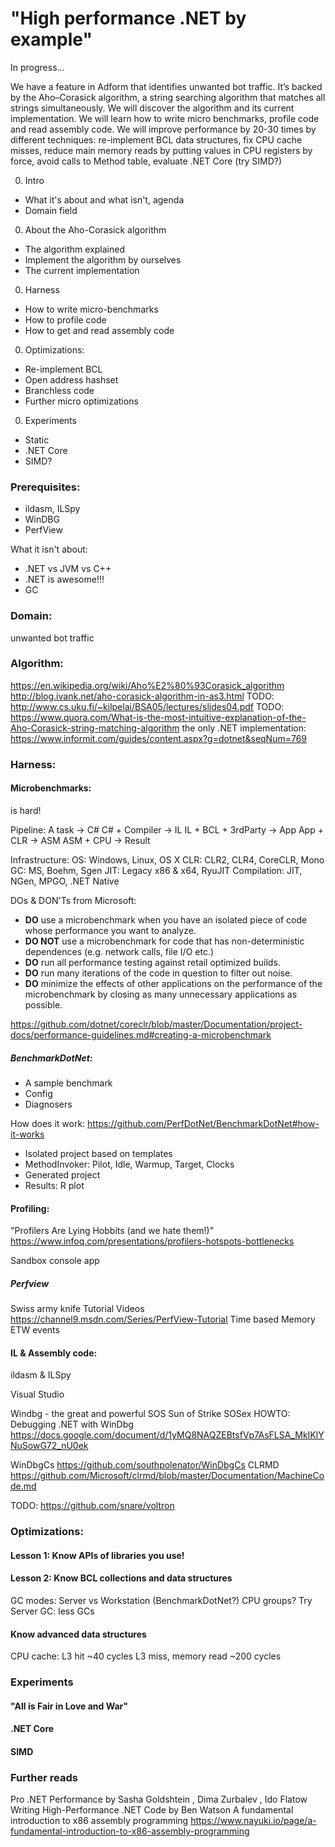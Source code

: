 # "High performance .NET by example"

In progress...

We have a feature in Adform that identifies unwanted bot traffic. It’s backed by the Aho–Corasick algorithm, a string searching algorithm that matches all strings simultaneously. We will discover the algorithm and its current implementation. We will learn how to write micro benchmarks, profile code and read assembly code. We will improve performance by 20-30 times by different techniques: re-implement BCL data structures, fix CPU cache misses, reduce main memory reads by putting values in CPU registers by force, avoid calls to Method table, evaluate .NET Core (try SIMD?)



0. Intro
  * What it's about and what isn't, agenda
  * Domain field
0. About the Aho-Corasick algorithm
  * The algorithm explained
  * Implement the algorithm by ourselves
  * The current implementation
0. Harness
  * How to write micro-benchmarks
  * How to profile code
  * How to get and read assembly code
0. Optimizations:
  * Re-implement BCL
  * Open address hashset
  * Branchless code
  * Further micro optimizations
0. Experiments
  * Static
  * .NET Core
  * SIMD?


### Prerequisites:
- ildasm, ILSpy
- WinDBG
- PerfView

What it isn't about:
* .NET vs JVM vs C++
* .NET is awesome!!!
* GC



### Domain:
unwanted bot traffic



### Algorithm:
https://en.wikipedia.org/wiki/Aho%E2%80%93Corasick_algorithm
http://blog.ivank.net/aho-corasick-algorithm-in-as3.html
TODO: http://www.cs.uku.fi/~kilpelai/BSA05/lectures/slides04.pdf
TODO: https://www.quora.com/What-is-the-most-intuitive-explanation-of-the-Aho-Corasick-string-matching-algorithm
the only .NET implementation: https://www.informit.com/guides/content.aspx?g=dotnet&seqNum=769



### Harness:

#### Microbenchmarks:

is hard!

Pipeline:
A task -> C#
C# + Compiler -> IL
IL + BCL + 3rdParty -> App
App + CLR -> ASM
ASM + CPU -> Result

Infrastructure:
OS: Windows, Linux, OS X
CLR: CLR2, CLR4, CoreCLR, Mono
GC: MS, Boehm, Sgen
JIT: Legacy x86 & x64, RyuJIT
Compilation: JIT, NGen, MPGO, .NET Native

DOs & DON'Ts from Microsoft:

- **DO** use a microbenchmark when you have an isolated piece of code whose performance you want to analyze.
- **DO NOT** use a microbenchmark for code that has non-deterministic dependences (e.g. network calls, file I/O etc.)
- **DO** run all performance testing against retail optimized builds.
- **DO** run many iterations of the code in question to filter out noise.
- **DO** minimize the effects of other applications on the performance of the microbenchmark by closing as many unnecessary applications as possible.

https://github.com/dotnet/coreclr/blob/master/Documentation/project-docs/performance-guidelines.md#creating-a-microbenchmark

##### BenchmarkDotNet:
- A sample benchmark
- Config
- Diagnosers

How does it work: https://github.com/PerfDotNet/BenchmarkDotNet#how-it-works

- Isolated project based on templates
- MethodInvoker: Pilot, Idle, Warmup, Target, Clocks
- Generated project
- Results: R plot

#### Profiling:
"Profilers Are Lying Hobbits (and we hate them!)" https://www.infoq.com/presentations/profilers-hotspots-bottlenecks

Sandbox console app


##### Perfview
Swiss army knife
Tutorial
Videos https://channel9.msdn.com/Series/PerfView-Tutorial
Time based
Memory
ETW events


#### IL & Assembly code:
ildasm & ILSpy

Visual Studio

Windbg - the great and powerful
SOS Sun of Strike
SOSex
HOWTO: Debugging .NET with WinDbg https://docs.google.com/document/d/1yMQ8NAQZEBtsfVp7AsFLSA_MkIKlYNuSowG72_nU0ek

WinDbgCs https://github.com/southpolenator/WinDbgCs
CLRMD https://github.com/Microsoft/clrmd/blob/master/Documentation/MachineCode.md

TODO: https://github.com/snare/voltron



### Optimizations:
#### Lesson 1: Know APIs of libraries you use!

#### Lesson 2: Know BCL collections and data structures
GC modes: Server vs Workstation (BenchmarkDotNet?) CPU groups?
Try Server GC: less GCs

#### Know advanced data structures

CPU cache:
L3 hit ~40 cycles
L3 miss, memory read ~200 cycles



### Experiments
#### "All is Fair in Love and War"
#### .NET Core
#### SIMD



### Further reads
Pro .NET Performance by Sasha Goldshtein , Dima Zurbalev , Ido Flatow
Writing High-Performance .NET Code by Ben Watson
A fundamental introduction to x86 assembly programming https://www.nayuki.io/page/a-fundamental-introduction-to-x86-assembly-programming
